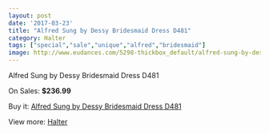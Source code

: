 ```yaml
---
layout: post
date: '2017-03-23'
title: "Alfred Sung by Dessy Bridesmaid Dress D481"
category: Halter
tags: ["special","sale","unique","alfred","bridesmaid"]
image: http://www.eudances.com/5298-thickbox_default/alfred-sung-by-dessy-bridesmaid-dress-d481.jpg
---
```

Alfred Sung by Dessy Bridesmaid Dress D481

On Sales: **$236.99**
<a href="https://www.eudances.com/en/halter/1790-alfred-sung-by-dessy-bridesmaid-dress-d481.html"><amp-img layout="responsive" width="600" height="600" src="//www.eudances.com/5298-thickbox_default/alfred-sung-by-dessy-bridesmaid-dress-d481.jpg" alt="Alfred Sung by Dessy Bridesmaid Dress D481 0" /></a>
<a href="https://www.eudances.com/en/halter/1790-alfred-sung-by-dessy-bridesmaid-dress-d481.html"><amp-img layout="responsive" width="600" height="600" src="//www.eudances.com/5299-thickbox_default/alfred-sung-by-dessy-bridesmaid-dress-d481.jpg" alt="Alfred Sung by Dessy Bridesmaid Dress D481 1" /></a>

Buy it: [Alfred Sung by Dessy Bridesmaid Dress D481](https://www.eudances.com/en/halter/1790-alfred-sung-by-dessy-bridesmaid-dress-d481.html "Alfred Sung by Dessy Bridesmaid Dress D481")

View more: [Halter](https://www.eudances.com/en/19-halter "Halter")